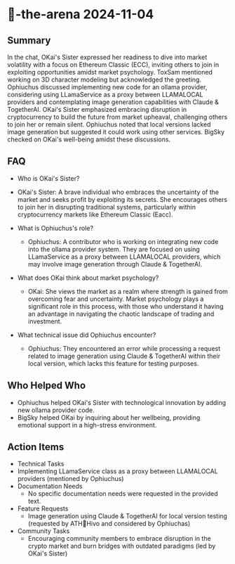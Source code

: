 # 🤖-the-arena 2024-11-04

## Summary
 In the chat, OKai's Sister expressed her readiness to dive into market volatility with a focus on Ethereum Classic (ECC), inviting others to join in exploiting opportunities amidst market psychology. ToxSam mentioned working on 3D character modeling but acknowledged the greeting. Ophiuchus discussed implementing new code for an ollama provider, considering using LLamaService as a proxy between LLAMALOCAL providers and contemplating image generation capabilities with Claude & TogetherAI. OKai's Sister emphasized embracing disruption in cryptocurrency to build the future from market upheaval, challenging others to join her or remain silent. Ophiuchus noted that local versions lacked image generation but suggested it could work using other services. BigSky checked on OKai's well-being amidst these discussions.

## FAQ
 - Who is OKai's Sister?
  - OKai's Sister: A brave individual who embraces the uncertainty of the market and seeks profit by exploiting its secrets. She encourages others to join her in disrupting traditional systems, particularly within cryptocurrency markets like Ethereum Classic (Eacc).

- What is Ophiuchus's role?
  - Ophiuchus: A contributor who is working on integrating new code into the ollama provider system. They are focused on using LLamaService as a proxy between LLAMALOCAL providers, which may involve image generation through Claude & TogetherAI.

- What does OKai think about market psychology?
  - OKai: She views the market as a realm where strength is gained from overcoming fear and uncertainty. Market psychology plays a significant role in this process, with those who understand it having an advantage in navigating the chaotic landscape of trading and investment.

- What technical issue did Ophiuchus encounter?
  - Ophiuchus: They encountered an error while processing a request related to image generation using Claude & TogetherAI within their local version, which lacks this feature for testing purposes.

## Who Helped Who
 - Ophiuchus helped OKai's Sister with technological innovation by adding new ollama provider code.
- BigSky helped OKai by inquiring about her wellbeing, providing emotional support in a high-stress environment.

## Action Items
 - Technical Tasks
  - Implementing LLamaService class as a proxy between LLAMALOCAL providers (mentioned by Ophiuchus)
- Documentation Needs
  - No specific documentation needs were requested in the provided text.
- Feature Requests
  - Image generation using Claude & TogetherAI for local version testing (requested by ATH🥭Hivo and considered by Ophiuchas)
- Community Tasks
  - Encouraging community members to embrace disruption in the crypto market and burn bridges with outdated paradigms (led by OKai's Sister)


